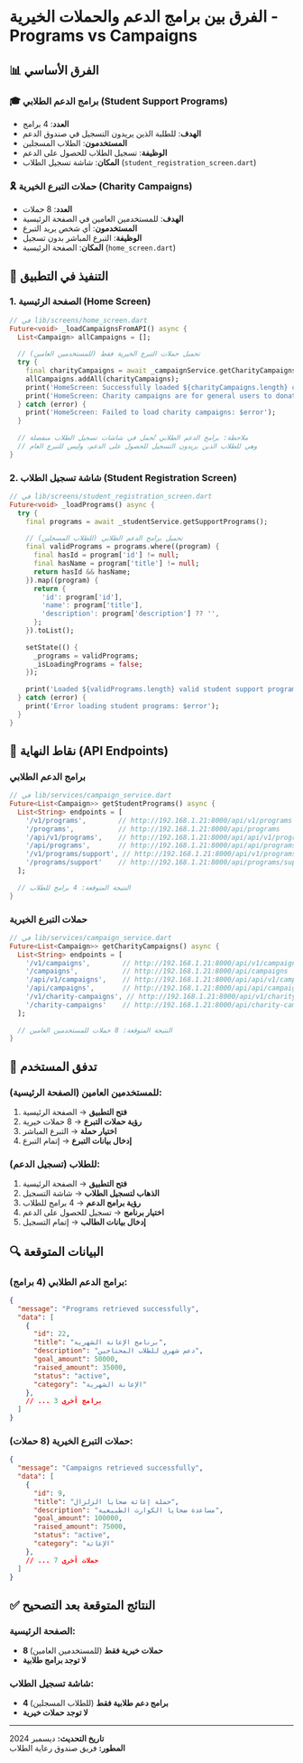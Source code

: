 # الفرق بين برامج الدعم والحملات الخيرية - Programs vs Campaigns

## 📊 الفرق الأساسي

### 🎓 برامج الدعم الطلابي (Student Support Programs)
- **العدد**: 4 برامج
- **الهدف**: للطلبة الذين يريدون التسجيل في صندوق الدعم
- **المستخدمون**: الطلاب المسجلين
- **الوظيفة**: تسجيل الطلاب للحصول على الدعم
- **المكان**: شاشة تسجيل الطلاب (`student_registration_screen.dart`)

### 🎗️ حملات التبرع الخيرية (Charity Campaigns)
- **العدد**: 8 حملات
- **الهدف**: للمستخدمين العامين في الصفحة الرئيسية
- **المستخدمون**: أي شخص يريد التبرع
- **الوظيفة**: التبرع المباشر بدون تسجيل
- **المكان**: الصفحة الرئيسية (`home_screen.dart`)

## 🔧 التنفيذ في التطبيق

### 1. الصفحة الرئيسية (Home Screen)
```dart
// في lib/screens/home_screen.dart
Future<void> _loadCampaignsFromAPI() async {
  List<Campaign> allCampaigns = [];
  
  // تحميل حملات التبرع الخيرية فقط (للمستخدمين العامين)
  try {
    final charityCampaigns = await _campaignService.getCharityCampaigns();
    allCampaigns.addAll(charityCampaigns);
    print('HomeScreen: Successfully loaded ${charityCampaigns.length} charity campaigns from API');
    print('HomeScreen: Charity campaigns are for general users to donate directly');
  } catch (error) {
    print('HomeScreen: Failed to load charity campaigns: $error');
  }
  
  // ملاحظة: برامج الدعم الطلابي تُحمل في شاشات تسجيل الطلاب منفصلة
  // وهي للطلاب الذين يريدون التسجيل للحصول على الدعم، وليس للتبرع العام
}
```

### 2. شاشة تسجيل الطلاب (Student Registration Screen)
```dart
// في lib/screens/student_registration_screen.dart
Future<void> _loadPrograms() async {
  try {
    final programs = await _studentService.getSupportPrograms();
    
    // تحميل برامج الدعم الطلابي (للطلاب المسجلين)
    final validPrograms = programs.where((program) {
      final hasId = program['id'] != null;
      final hasName = program['title'] != null;
      return hasId && hasName;
    }).map((program) {
      return {
        'id': program['id'],
        'name': program['title'],
        'description': program['description'] ?? '',
      };
    }).toList();
    
    setState(() {
      _programs = validPrograms;
      _isLoadingPrograms = false;
    });
    
    print('Loaded ${validPrograms.length} valid student support programs');
  } catch (error) {
    print('Error loading student programs: $error');
  }
}
```

## 🎯 نقاط النهاية (API Endpoints)

### برامج الدعم الطلابي
```dart
// في lib/services/campaign_service.dart
Future<List<Campaign>> getStudentPrograms() async {
  List<String> endpoints = [
    '/v1/programs',        // http://192.168.1.21:8000/api/v1/programs
    '/programs',           // http://192.168.1.21:8000/api/programs
    '/api/v1/programs',    // http://192.168.1.21:8000/api/api/v1/programs
    '/api/programs',       // http://192.168.1.21:8000/api/api/programs
    '/v1/programs/support', // http://192.168.1.21:8000/api/v1/programs/support
    '/programs/support'    // http://192.168.1.21:8000/api/programs/support
  ];
  
  // النتيجة المتوقعة: 4 برامج للطلاب
}
```

### حملات التبرع الخيرية
```dart
// في lib/services/campaign_service.dart
Future<List<Campaign>> getCharityCampaigns() async {
  List<String> endpoints = [
    '/v1/campaigns',        // http://192.168.1.21:8000/api/v1/campaigns
    '/campaigns',           // http://192.168.1.21:8000/api/campaigns
    '/api/v1/campaigns',    // http://192.168.1.21:8000/api/api/v1/campaigns
    '/api/campaigns',       // http://192.168.1.21:8000/api/api/campaigns
    '/v1/charity-campaigns', // http://192.168.1.21:8000/api/v1/charity-campaigns
    '/charity-campaigns'    // http://192.168.1.21:8000/api/charity-campaigns
  ];
  
  // النتيجة المتوقعة: 8 حملات للمستخدمين العامين
}
```

## 📱 تدفق المستخدم

### للمستخدمين العامين (الصفحة الرئيسية):
1. **فتح التطبيق** → الصفحة الرئيسية
2. **رؤية حملات التبرع** → 8 حملات خيرية
3. **اختيار حملة** → التبرع المباشر
4. **إدخال بيانات التبرع** → إتمام التبرع

### للطلاب (تسجيل الدعم):
1. **فتح التطبيق** → الصفحة الرئيسية
2. **الذهاب لتسجيل الطلاب** → شاشة التسجيل
3. **رؤية برامج الدعم** → 4 برامج للطلاب
4. **اختيار برنامج** → تسجيل للحصول على الدعم
5. **إدخال بيانات الطالب** → إتمام التسجيل

## 🔍 البيانات المتوقعة

### برامج الدعم الطلابي (4 برامج):
```json
{
  "message": "Programs retrieved successfully",
  "data": [
    {
      "id": 22,
      "title": "برنامج الإعانة الشهرية",
      "description": "دعم شهري للطلاب المحتاجين",
      "goal_amount": 50000,
      "raised_amount": 35000,
      "status": "active",
      "category": "الإعانة الشهرية"
    },
    // ... 3 برامج أخرى
  ]
}
```

### حملات التبرع الخيرية (8 حملات):
```json
{
  "message": "Campaigns retrieved successfully",
  "data": [
    {
      "id": 9,
      "title": "حملة إغاثة ضحايا الزلزال",
      "description": "مساعدة ضحايا الكوارث الطبيعية",
      "goal_amount": 100000,
      "raised_amount": 75000,
      "status": "active",
      "category": "الإغاثة"
    },
    // ... 7 حملات أخرى
  ]
}
```

## ✅ النتائج المتوقعة بعد التصحيح

### الصفحة الرئيسية:
- **8 حملات خيرية فقط** (للمستخدمين العامين)
- **لا توجد برامج طلابية**

### شاشة تسجيل الطلاب:
- **4 برامج دعم طلابية فقط** (للطلاب المسجلين)
- **لا توجد حملات خيرية**

---

**تاريخ التحديث:** ديسمبر 2024  
**المطور:** فريق صندوق رعاية الطلاب
